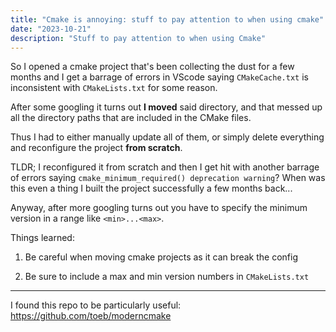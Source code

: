 ```yaml
---
title: "Cmake is annoying: stuff to pay attention to when using cmake"
date: "2023-10-21"
description: "Stuff to pay attention to when using Cmake"
---
```


So I opened a cmake project that's been collecting the dust for a few months and I get a barrage of errors in VScode saying `CMakeCache.txt` is inconsistent with `CMakeLists.txt` for some reason.

After some googling it turns out __I moved__ said directory, and that messed up all the directory paths that are included in the CMake files.

Thus I had to either manually update all of them, or simply delete everything and reconfigure the project __from scratch__.

TLDR; I reconfigured it from scratch and then I get hit with another barrage of errors saying `cmake_minimum_required() deprecation warning`?
When was this even a thing I built the project successfully a few months back...

Anyway, after more googling turns out you have to specify the minimum version in a range like `<min>...<max>`.

Things learned:

1. Be careful when moving cmake projects as it can break the config

1. Be sure to include a max and min version numbers in `CMakeLists.txt`

---

I found this repo to be particularly useful:
https://github.com/toeb/moderncmake

